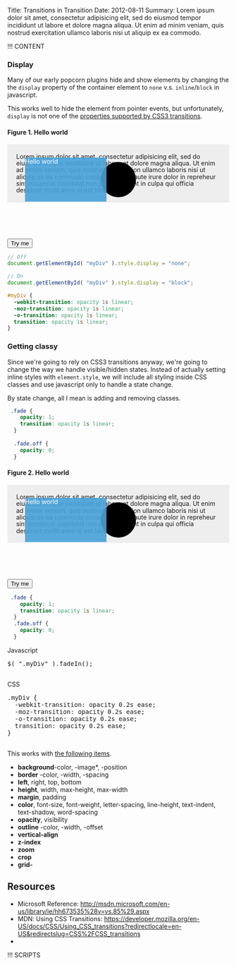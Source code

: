 Title: Transitions in Transition
Date: 2012-08-11
Summary: Lorem ipsum dolor sit amet, consectetur adipisicing elit, sed do eiusmod tempor incididunt ut labore et dolore magna aliqua. Ut enim ad minim veniam, quis nostrud exercitation ullamco laboris nisi ut aliquip ex ea commodo.

!!! CONTENT

### Display
Many of our early popcorn plugins hide and show elements by changing the the `display` property of the container element to `none` v.s. `inline`/`block` in javascript. 

This works well to hide the element from pointer events, but unfortunately, `display` is not one of the [properties supported by CSS3 transitions](http://www.w3.org/TR/css3-transitions/#animatable-properties).

<div class="specimen">
  <h4>Figure 1. Hello world</h4>
  <div class="container">
    <div class="mini-video">Lorem ipsum dolor sit amet, consectetur adipisicing elit, sed do eiusmod
    tempor incididunt ut labore et dolore magna aliqua. Ut enim ad minim veniam,
    quis nostrud exercitation ullamco laboris nisi ut aliquip ex ea commodo
    consequat. Duis aute irure dolor in repreheur sint occaecat cupidatat non
    proident, sunt in culpa qui officia deserunt mollit anim id est laborum. </div>
    <div class="play-button"></div>
    <div id="test0-eg" class="event fade">Hello world</div>
  </div>
  <p><button id="test0">Try me</button></p>
</div>

```javascript
// Off
document.getElementById( "myDiv" ).style.display = "none";

// On
document.getElementById( "myDiv" ).style.display = "block";
```
```css
#myDiv {
  -webkit-transition: opacity 1s linear;
  -moz-transition: opacity 1s linear;
  -o-transition: opacity 1s linear;
  transition: opacity 1s linear;
}
```

### Getting classy
Since we're going to rely on CSS3 transitions anyway, we're going to change the way we handle visible/hidden states. Instead of actually setting inline styles with `element.style`, we will include all styling inside CSS classes and use javascript only to handle a state change.

By state change, all I mean is adding and removing classes.

```css
 .fade {
    opacity: 1;
    transition: opacity 1s linear;
  }
  
  .fade.off {
    opacity: 0;
  }
```

<div class="specimen">
  <h4>Figure 2. Hello world</h4>
  <div class="container">
    <div class="mini-video">Lorem ipsum dolor sit amet, consectetur adipisicing elit, sed do eiusmod tempor incididunt ut labore et dolore magna aliqua. Ut enim ad minim veniam,
    quis nostrud exercitation ullamco laboris nisi ut aliquip ex ea commodo
    consequat. Duis aute irure dolor in repreheur sint occaecat cupidatat non
    proident, sunt in culpa qui officia deserunt mollit anim id est laborum. </div>
    <div class="play-button"></div>
    <div id="test1-eg" class="event fade">Hello world</div>
  </div>
  <p><button id="test1">Try me</button></p>
</div>

```css
 .fade {
    opacity: 1;
    transition: opacity 1s linear;
  }
  .fade.off {
    opacity: 0;
  }
```

<div class="grid-box">
  <div class="grid-row">
    <div class="grid-3">
      Javascript
  <pre>
$( ".myDiv" ).fadeIn();
  </pre>
    </div>
    <div class="grid-3">
      CSS
  <pre>
.myDiv {
  -webkit-transition: opacity 0.2s ease;
  -moz-transition: opacity 0.2s ease;
  -o-transition: opacity 0.2s ease;
  transition: opacity 0.2s ease;
}
  </pre>
    </div>
  </div>
</div>

This works with [the following items](http://www.w3.org/TR/2009/WD-css3-transitions-20091201/#animatable-properties-).

- __background__-color, -image*, -position
- __border__ -color, -width, -spacing
- __left__, right, top, bottom
- __height__, width, max-height, max-width
- __margin__, padding
- __color__, font-size, font-weight, letter-spacing, line-height, text-indent, text-shadow, word-spacing
- __opacity__, visibility
- __outline__ -color, -width, -offset
- __vertical-align__
- __z-index__
- __zoom__
- __crop__
- __grid-__


## Resources

- Microsoft Reference: http://msdn.microsoft.com/en-us/library/ie/hh673535%28v=vs.85%29.aspx
- MDN: Using CSS Transitions: https://developer.mozilla.org/en-US/docs/CSS/Using_CSS_transitions?redirectlocale=en-US&redirectslug=CSS%2FCSS_transitions
- 

!!! SCRIPTS
<style>
  .container {
    position: relative;
    height: 200px;
    overflow: hidden;
  }
  .mini-video {
    background: #EEE;
    padding: 20px;
    line-height: 1.1;
  }
  .play-button {
    width: 80px;
    height: 80px;
    position: absolute;
    top: 50%;
    left: 50%;
    margin-left: -40px;
    margin-top: -60px;
    background: black;
    color: #EEE;
    text-align: center;
    border-radius: 40px;
    cursor: pointer;
  }
  .event {
    position: absolute;
    top: 30px;
    left: 40px;
    height: 100px;
    width: 185px;
    color: #FFF;
    background: rgba( 71, 162, 218, 0.9 );
  }

   /* TEST 1 */
  #test0-eg.fade {
    opacity: 1;
    display: block;
    -webkit-transition: opacity 1s linear;
    -moz-transition: opacity 1s linear;
    -o-transition: opacity 1s linear;
    transition: opacity 1s linear;
  }
  #test0-eg.fade.off {
    opacity: 0;
    display: none;
  }

  /* TEST 1 */
  #test1-eg.fade {
    opacity: 1;
    -webkit-transition: opacity 1s linear;
    -moz-transition: opacity 1s linear;
    -o-transition: opacity 1s linear;
    transition: opacity 1s linear;
  }
  #test1-eg.fade.off {
    opacity: 0;
  }

   /* TEST 2 */
  #test2-eg.fade {
    opacity: 1;
    -webkit-transition: opacity 1s linear;
    -moz-transition: opacity 1s linear;
    -o-transition: opacity 1s linear;
    transition: opacity 1s linear;
  }
  #test2-eg.fade.off {
    opacity: 0;
    display: none;
  }

</style>
<script>

document.getElementById( "test0" ).addEventListener( "click", function( e ) {
  document.getElementById( "test0-eg" ).classList.toggle( "off" );
}, false);

// Example 1
document.getElementById( "test1" ).addEventListener( "click", function( e ) {
  document.getElementById( "test1-eg" ).classList.toggle( "off" );
}, false);

// Example 2
document.getElementById( "test2" ).addEventListener( "click", function( e ) {
  var el = document.getElementById( "test2-eg" );
  if ( el.classList.contains( "off" ) ) {
    el.classList.remove( "off" );
  } else {
    el.classList.add( "off" );
    el.classList.add( "_delay" );
  }
  
}, false );

function displayNone( e ) {
  var _this = e.srcElement;
  if ( _this.classList.contains( "off" ) ) {
    _this.classList.remove( "_delay" );
  }
}

document.getElementById(  "test2-eg").addEventListener( "webkitTransitionEnd", displayNone, false );
document.getElementById( "test2-eg" ).addEventListener( "onwebkittransitionend", displayNone, false );
document.getElementById( "test2-eg" ).addEventListener( "ontransitionend", displayNone, false );
document.getElementById( "test2-eg" ).addEventListener( "oTransitionEnd", displayNone, false );

// Example 3
document.getElementById( "test3" ).addEventListener( "click", function( e ) {
  document.getElementById( "test3-eg" ).classList.toggle( "off-alt" );
}, false);

// Example 4
document.getElementById( "test4" ).addEventListener( "click", function( e ) {
  document.getElementById( "test4-eg" ).classList.toggle( "off-alt" );
}, false);

// Click me
var playButtons = document.querySelectorAll( ".play-button" );
for( var i = 0; i < playButtons.length; i++ ) {
  playButtons[ i ].addEventListener( "click", function( e ) {
    console.log( e );
    this.classList.toggle( "red" );
  }, false);
}


</script>
